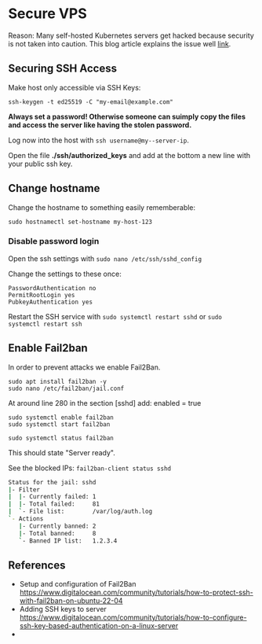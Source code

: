 # Secure VPS

Reason: Many self-hosted Kubernetes servers get hacked because security is not taken into caution. This blog article explains the issue well [link](https://raesene.github.io/blog/2022/07/03/lets-talk-about-kubernetes-on-the-internet/).


## Securing SSH Access

Make host only accessible via SSH Keys:

```ssh-keygen -t ed25519 -C "my-email@example.com"```

**Always set a password! Otherwise someone can suimply copy the files and access the server like having the stolen password.**

Log now into the host with ```ssh username@my--server-ip```.

Open the file **./ssh/authorized_keys** and add at the bottom a new line with your public ssh key.

## Change hostname
Change the hostname to something easily rememberable:

```sudo hostnamectl set-hostname my-host-123```

### Disable password login
Open the ssh settings with ```sudo nano /etc/ssh/sshd_config```

Change the settings to these once:
```
PasswordAuthentication no
PermitRootLogin yes
PubkeyAuthentication yes
```
Restart the SSH service with 
```sudo systemctl restart sshd``` or ```sudo systemctl restart ssh```



## Enable Fail2ban
In order to prevent attacks we enable Fail2Ban.


```
sudo apt install fail2ban -y
sudo nano /etc/fail2ban/jail.conf
```

At around line 280 in the section [sshd] add:
enabled = true

```
sudo systemctl enable fail2ban
sudo systemctl start fail2ban

sudo systemctl status fail2ban
```

This should state "Server ready".


See the blocked IPs:
```fail2ban-client status sshd```

```bash
Status for the jail: sshd
|- Filter
|  |- Currently failed: 1
|  |- Total failed:     81
|  `- File list:        /var/log/auth.log
`- Actions
   |- Currently banned: 2
   |- Total banned:     8
   `- Banned IP list:   1.2.3.4

```






## References
* Setup and configuration of Fail2Ban https://www.digitalocean.com/community/tutorials/how-to-protect-ssh-with-fail2ban-on-ubuntu-22-04
* Adding SSH keys to server https://www.digitalocean.com/community/tutorials/how-to-configure-ssh-key-based-authentication-on-a-linux-server
*
